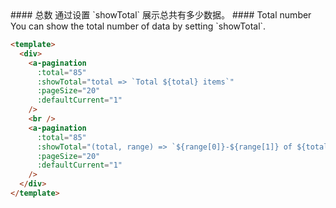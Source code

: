 
<cn>
#### 总数
通过设置 `showTotal` 展示总共有多少数据。
</cn>

<us>
#### Total number
You can show the total number of data by setting `showTotal`.
</us>

```html
<template>
  <div>
    <a-pagination
      :total="85"
      :showTotal="total => `Total ${total} items`"
      :pageSize="20"
      :defaultCurrent="1"
    />
    <br />
    <a-pagination
      :total="85"
      :showTotal="(total, range) => `${range[0]}-${range[1]} of ${total} items`"
      :pageSize="20"
      :defaultCurrent="1"
    />
  </div>
</template>
```

